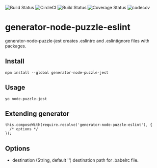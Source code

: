 ![Build Status](https://img.shields.io/bundlephobia/min/generator-node-puzzle-babel.svg)
![CircleCI](https://circleci.com/gh/yurikrupnik/generators.svg?style=svg)
![Build Status](https://travis-ci.org/yurikrupnik/generators.svg?branch=master)
![Coverage Status](https://coveralls.io/repos/github/yurikrupnik/generators/badge.svg?branch=master)
![codecov](https://codecov.io/gh/yurikrupnik/generators/branch/master/graph/badge.svg)

# generator-node-puzzle-eslint

generator-node-puzzle-jest creates .eslintrc and .eslintignore files with packages.

## Install
```
npm install --global generator-node-puzzle-jest
```
## Usage

```
yo node-puzzle-jest
```

## Extending generator
```
this.composeWith(require.resolve('generator-node-puzzle-eslint'), {
  /* options */
});
```

## Options
- destination (String, default '') destination path for .babelrc file.
